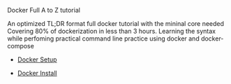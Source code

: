 Docker Full A to Z tutorial 

An optimized TL;DR format full docker tutorial with the mininal core needed 
Covering 80% of dockerization in less than 3 hours. 
Learning the syntax while perfoming practical command line practice using docker and docker-compose

* [Docker Setup](https://github.com/6rz6/6rz6/blob/main/Docker%20Setup.md)

* [Docker Install](https://github.com/6rz6/6rz6/blob/main/Docker%20Install)